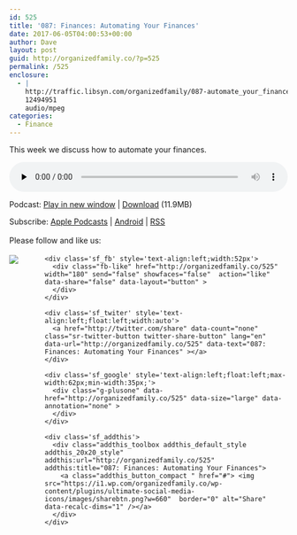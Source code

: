 ```yaml
---
id: 525
title: '087: Finances: Automating Your Finances'
date: 2017-06-05T04:00:53+00:00
author: Dave
layout: post
guid: http://organizedfamily.co/?p=525
permalink: /525
enclosure:
  - |
    http://traffic.libsyn.com/organizedfamily/087-automate_your_finances.mp3
    12494951
    audio/mpeg
categories:
  - Finance
---
```

This week we discuss how to automate your finances.

<div class="powerpress_player" id="powerpress_player_5408">
  <audio class="wp-audio-shortcode" id="audio-525-88" preload="none" style="width: 100%;" controls="controls"><source type="audio/mpeg" src="http://traffic.libsyn.com/organizedfamily/087-automate_your_finances.mp3?_=88" /><a href="http://traffic.libsyn.com/organizedfamily/087-automate_your_finances.mp3">http://traffic.libsyn.com/organizedfamily/087-automate_your_finances.mp3</a></audio>
</div>

<p class="powerpress_links powerpress_links_mp3">
  Podcast: <a href="http://traffic.libsyn.com/organizedfamily/087-automate_your_finances.mp3" class="powerpress_link_pinw" target="_blank" title="Play in new window" onclick="return powerpress_pinw('http://organizedfamily.co/?powerpress_pinw=525-podcast');" rel="nofollow">Play in new window</a> | <a href="http://traffic.libsyn.com/organizedfamily/087-automate_your_finances.mp3" class="powerpress_link_d" title="Download" rel="nofollow" download="087-automate_your_finances.mp3">Download</a> (11.9MB)
</p>

<p class="powerpress_links powerpress_subscribe_links">
  Subscribe: <a href="https://itunes.apple.com/us/podcast/organized-family/id1047979605?mt=2&ls=1#episodeGuid=http%3A%2F%2Forganizedfamily.co%2F%3Fp%3D525" class="powerpress_link_subscribe powerpress_link_subscribe_itunes" title="Subscribe on Apple Podcasts" rel="nofollow">Apple Podcasts</a> | <a href="http://subscribeonandroid.com/organizedfamily.co/feed/podcast" class="powerpress_link_subscribe powerpress_link_subscribe_android" title="Subscribe on Android" rel="nofollow">Android</a> | <a href="http://organizedfamily.co/feed/podcast" class="powerpress_link_subscribe powerpress_link_subscribe_rss" title="Subscribe via RSS" rel="nofollow">RSS</a>
</p>

<div class='sfsi_Sicons' style='width: 100%; display: inline-block; vertical-align: middle; text-align:left'>
  <div style='margin:0px 8px 0px 0px; line-height: 24px'>
    <span>Please follow and like us:</span>
  </div>
  
  <div class='sfsi_socialwpr'>
    <div class='sf_subscrbe' style='text-align:left;float:left;width:64px'>
      <a href="http://www.specificfeeds.com/widget/emailsubscribe/MTc5ODgx/OA==/" target="_blank"><img src="https://i2.wp.com/organizedfamily.co/wp-content/plugins/ultimate-social-media-icons/images/follow_subscribe.png?w=660" data-recalc-dims="1" /></a>
    </div>
    
    <div class='sf_fb' style='text-align:left;width:52px'>
      <div class="fb-like" href="http://organizedfamily.co/525" width="180" send="false" showfaces="false"  action="like" data-share="false" data-layout="button" >
      </div>
    </div>
    
    <div class='sf_twiter' style='text-align:left;float:left;width:auto'>
      <a href="http://twitter.com/share" data-count="none" class="sr-twitter-button twitter-share-button" lang="en" data-url="http://organizedfamily.co/525" data-text="087: Finances: Automating Your Finances" ></a>
    </div>
    
    <div class='sf_google' style='text-align:left;float:left;max-width:62px;min-width:35px;'>
      <div class="g-plusone" data-href="http://organizedfamily.co/525" data-size="large" data-annotation="none" >
      </div>
    </div>
    
    <div class='sf_addthis'>
      <div class="addthis_toolbox addthis_default_style addthis_20x20_style" addthis:url="http://organizedfamily.co/525" addthis:title="087: Finances: Automating Your Finances">
        <a class="addthis_button_compact " href="#"> <img src="https://i1.wp.com/organizedfamily.co/wp-content/plugins/ultimate-social-media-icons/images/sharebtn.png?w=660"  border="0" alt="Share" data-recalc-dims="1" /></a>
      </div>
    </div>
  </div>
</div>